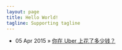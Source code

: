 ```yaml
---
layout: page
title: Hello World!
tagline: Supporting tagline
---
```



<ul class="posts">
    <li><span>05 Apr 2015</span> &raquo; <a href="/scripts/2015/04/05/how-much-did-you-spend-on-uber">你在 Uber 上花了多少钱？</a></li>
    
</ul>
    